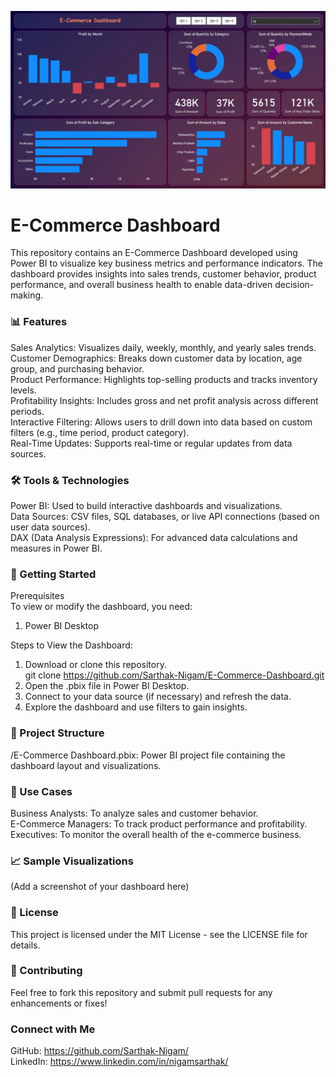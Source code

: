 ![E-Commerce Dashboard Preview](https://github.com/Sarthak-Nigam/E-Commerce-Dashboard/blob/main/Dashboard%20image.jpg)



# E-Commerce Dashboard
This repository contains an E-Commerce Dashboard developed using Power BI to visualize key business metrics and performance indicators. The dashboard provides insights into sales trends, customer behavior, product performance, and overall business health to enable data-driven decision-making.

### 📊 Features
Sales Analytics: Visualizes daily, weekly, monthly, and yearly sales trends.  <br>
Customer Demographics: Breaks down customer data by location, age group, and purchasing behavior.  <br>
Product Performance: Highlights top-selling products and tracks inventory levels.  <br>
Profitability Insights: Includes gross and net profit analysis across different periods.  <br>
Interactive Filtering: Allows users to drill down into data based on custom filters (e.g., time period, product category).  <br>
Real-Time Updates: Supports real-time or regular updates from data sources.

### 🛠️ Tools & Technologies
Power BI: Used to build interactive dashboards and visualizations.  <br>
Data Sources: CSV files, SQL databases, or live API connections (based on user data sources).  <br>
DAX (Data Analysis Expressions): For advanced data calculations and measures in Power BI.  <br>

### 🚀 Getting Started
Prerequisites  <br>
To view or modify the dashboard, you need:  <br>
1) Power BI Desktop  <br>

Steps to View the Dashboard:  <br>
1) Download or clone this repository.  <br>
   git clone https://github.com/Sarthak-Nigam/E-Commerce-Dashboard.git  <br>
2) Open the .pbix file in Power BI Desktop.  <br>
3) Connect to your data source (if necessary) and refresh the data.  <br>
4) Explore the dashboard and use filters to gain insights.

### 📁 Project Structure
/E-Commerce Dashboard.pbix: Power BI project file containing the dashboard layout and visualizations.  <br>

### 🌟 Use Cases
Business Analysts: To analyze sales and customer behavior.  <br>
E-Commerce Managers: To track product performance and profitability.  <br>
Executives: To monitor the overall health of the e-commerce business.  <br>

### 📈 Sample Visualizations
(Add a screenshot of your dashboard here)

### 📝 License
This project is licensed under the MIT License - see the LICENSE file for details.

### 🤝 Contributing
Feel free to fork this repository and submit pull requests for any enhancements or fixes!

### Connect with Me
GitHub: https://github.com/Sarthak-Nigam/    <br>
LinkedIn: https://www.linkedin.com/in/nigamsarthak/
